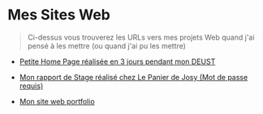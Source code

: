 # Mes Sites Web
> Ci-dessus vous trouverez les URLs vers mes projets Web quand j'ai pensé à les mettre (ou quand j'ai pu les mettre)

 - [Petite Home Page réalisée en 3 jours pendant mon DEUST](https://jean-baradat.github.io/Jean-Baradat-S4-UE234/)
   
 - [Mon rapport de Stage réalisé chez Le Panier de Josy (Mot de passe requis)](https://rapport-jean-baradat.webflow.io/)
 
 - [Mon site web portfolio](https://www.jeanbaradat.fr/)
